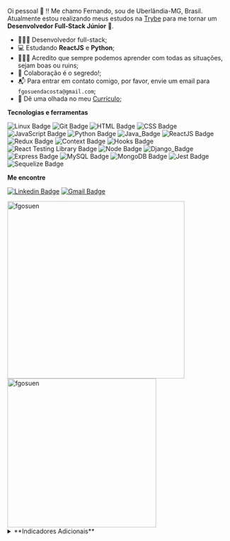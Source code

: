 Oi pessoal 👋 !! Me chamo Fernando, sou de Uberlândia-MG, Brasil. Atualmente estou realizando meus estudos na [Trybe](https://www.betrybe.com/) para me tornar um **Desenvolvedor Full-Stack Júnior** 🚀.

- 👩🏽‍💻 Desenvolvedor full-stack;
- 💻 Estudando **ReactJS** e **Python**;
- 👩🏽‍🎓 Acredito que sempre podemos aprender com todas as situações, sejam boas ou ruins;
- 💬 Colaboração é o segredo!;
- 📬 Para entrar em contato comigo, por favor, envie um email para `fgosuendacosta@gmail.com`;
- 📄 Dê uma olhada no meu [Currículo](https://fgosuen.github.io);

**Tecnologias e ferramentas**

![Linux Badge](https://img.shields.io/badge/-Linux-FCC624?style=flat-square&logo=Linux&logoColor=black)
![Git Badge](https://img.shields.io/badge/-Git-F05032?style=flat-square&logo=git&logoColor=white)
![HTML Badge](https://img.shields.io/badge/-HTML-E34F26?style=flat-square&logo=html5&logoColor=white)
![CSS Badge](https://img.shields.io/badge/-CSS-1572B6?style=flat-square&logo=css3&logoColor=white)
![JavaScript Badge](https://img.shields.io/badge/-JavaScript-yellow?style=flat-square&logo=JavaScript&logoColor=white)
![Python Badge](https://img.shields.io/badge/-Python-306998?style=flat-square&logo=python&logoColor=white)
![Java_Badge](https://img.shields.io/badge/Java-ED8B00?style=flat-square&logo=java&logoColor=white)
![ReactJS Badge](https://img.shields.io/badge/-React-61DAFB?style=flat-square&logo=React&logoColor=black)
![Redux Badge](https://img.shields.io/badge/-Redux-764ABC?style=flat-square&logo=Redux&logoColor=white)
![Context Badge](https://img.shields.io/badge/-Context-61DAFB?style=flat-square&logo=React&logoColor=black)
![Hooks Badge](https://img.shields.io/badge/-Hooks-61DAFB?style=flat-square&logo=React&logoColor=black)
![React Testing Library Badge](https://img.shields.io/badge/-RTL-61DAFB?style=flat-square&logo=react&logoColor=black)
![Node Badge](https://img.shields.io/badge/-Node.js-339933?style=flat-square&logo=node.js&logoColor=white)
![Django_Badge](https://img.shields.io/badge/Django-092E20?style=flat-square&logo=django&logoColor=white)
![Express Badge](https://img.shields.io/badge/-Express.js-grey?style=flat-square&logo=expressjs&logoColor=white)
![MySQL Badge](https://img.shields.io/badge/-MySQL-4479A1?style=flat-square&logo=MySQL&logoColor=white)
![MongoDB Badge](https://img.shields.io/badge/-MongoDB-47A248?style=flat-square&logo=mongodb&logoColor=white)
![Jest Badge](https://img.shields.io/badge/-Jest-C21325?style=flat-square&logo=jest&logoColor=white)
![Sequelize Badge](https://img.shields.io/badge/-Sequelize-357bbe?style=flat-square&logo=sequelize&logoColor=white)

**Me encontre**

[![Linkedin Badge](https://img.shields.io/badge/-LinkedIn-0077B5?style=flat-square&logo=Linkedin&logoColor=white&link=https://www.linkedin.com/in/fcosta-dev/)](https://www.linkedin.com/in/fcosta-dev/)
[![Gmail Badge](https://img.shields.io/badge/-Gmail-D14836?style=flat-square&logo=Gmail&logoColor=white&link=mailto:fgosuendacosta@gmail.com)](mailto:fgosuendacosta@gmail.com)

<a href="https://github.com/fgosuen">
  <img align="center" width="400px" src="https://github-readme-stats.vercel.app/api?username=fgosuen&show_icons=true" alt="fgosuen" />
</a>
<a href="https://github.com/fgosuen">
  <img align="center" width="336px" src="https://github-readme-stats.vercel.app/api/top-langs/?username=fgosuen&layout=compact" alt="fgosuen" />
</a>

<details>
  
  <summary>**Indicadores Adicionais**</summary>

  <!--START_SECTION:waka-->
![Profile Views](http://img.shields.io/badge/Profile%20Views-4-blue)

**🐱 My GitHub Data** 

> 🏆 1,168 Contributions in the Year 2021
 > 
> 📦 410.0 kB Used in GitHub's Storage 
 > 
> 💼 Opted to Hire
 > 
> 📜 16 Public Repositories 
 > 
> 🔑 4 Private Repositories  
 > 
**I'm an Early 🐤** 

```text
🌞 Morning    71 commits     █████░░░░░░░░░░░░░░░░░░░░   21.58% 
🌆 Daytime    97 commits     ███████░░░░░░░░░░░░░░░░░░   29.48% 
🌃 Evening    154 commits    ███████████░░░░░░░░░░░░░░   46.81% 
🌙 Night      7 commits      ░░░░░░░░░░░░░░░░░░░░░░░░░   2.13%

```
📅 **I'm Most Productive on Sunday** 

```text
Monday       31 commits     ██░░░░░░░░░░░░░░░░░░░░░░░   9.42% 
Tuesday      15 commits     █░░░░░░░░░░░░░░░░░░░░░░░░   4.56% 
Wednesday    41 commits     ███░░░░░░░░░░░░░░░░░░░░░░   12.46% 
Thursday     35 commits     ██░░░░░░░░░░░░░░░░░░░░░░░   10.64% 
Friday       29 commits     ██░░░░░░░░░░░░░░░░░░░░░░░   8.81% 
Saturday     48 commits     ███░░░░░░░░░░░░░░░░░░░░░░   14.59% 
Sunday       130 commits    ██████████░░░░░░░░░░░░░░░   39.51%

```


📊 **This Week I Spent My Time On** 

```text
⌚︎ Time Zone: America/Sao_Paulo

💬 Programming Languages: 
No Activity Tracked This Week

🔥 Editors: 
No Activity Tracked This Week

🐱‍💻 Projects: 
No Activity Tracked This Week

💻 Operating System: 
No Activity Tracked This Week

```

**I Mostly Code in JavaScript** 

```text
JavaScript               11 repos            ██████████████░░░░░░░░░░░   57.89% 
Python                   2 repos             ██░░░░░░░░░░░░░░░░░░░░░░░   10.53% 
HTML                     2 repos             ██░░░░░░░░░░░░░░░░░░░░░░░   10.53% 
Java                     2 repos             ██░░░░░░░░░░░░░░░░░░░░░░░   10.53% 
C#                       1 repo              █░░░░░░░░░░░░░░░░░░░░░░░░   5.26%

```


**Timeline**

![Chart not found](https://raw.githubusercontent.com/fgosuen/fgosuen/main/charts/bar_graph.png) 


 Last Updated on 15/10/2021
<!--END_SECTION:waka-->
  
</details>
